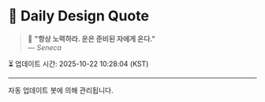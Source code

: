 
# 📘 Daily Design Quote

> 💬 **"항상 노력하라. 운은 준비된 자에게 온다."**  
> — *Seneca*

⏳ 업데이트 시간: 2025-10-22 10:28:04 (KST)

---

자동 업데이트 봇에 의해 관리됩니다.
